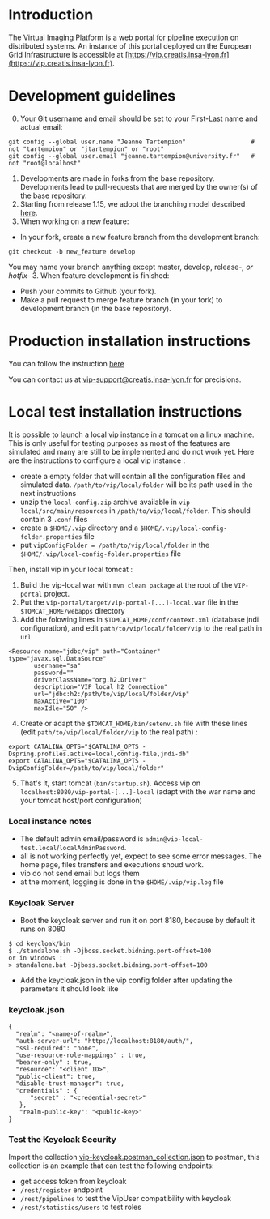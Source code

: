 # Introduction

The Virtual Imaging Platform is a web portal for pipeline execution on
distributed systems. An instance of this portal deployed on the
European Grid Infrastructure is accessible at
[https://vip.creatis.insa-lyon.fr](https://vip.creatis.insa-lyon.fr).

# Development guidelines

0. Your Git username and email should be set to your First-Last name and actual email:
```
git config --global user.name "Jeanne Tartempion"                  # not "tartempion" or "jtartempion" or "root"
git config --global user.email "jeanne.tartempion@university.fr"   # not "root@localhost"
```
1. Developments are made in forks from the base repository. Developments lead to pull-requests that are merged by the owner(s) of the base repository.
2. Starting from release 1.15, we adopt the branching model described [here](http://nvie.com/posts/a-successful-git-branching-model). 
3. When working on a new feature: 
* In your fork, create a new feature branch from the development branch:
```
git checkout -b new_feature develop
```
You may name your branch anything except master, develop, release-*, or hotfix-*
3. When feature development is finished:
* Push your commits to Github (your fork).
* Make a pull request to merge feature branch (in your fork) to development branch (in the base repository).

# Production installation instructions

You can follow the instruction [here](https://github.com/virtual-imaging-platform/Complementary-tools/blob/develop/README.md)

You can contact us at [vip-support@creatis.insa-lyon.fr](vip-support@creatis.insa-lyon.fr) for precisions.

# Local test installation instructions

It is possible to launch a local vip instance in a tomcat on a linux machine.
This is only useful for testing purposes as most of the features are simulated and many are still to be implemented and do not work yet.
Here are the instructions to configure a local vip instance :
- create a empty folder that will contain all the configuration files and simulated data. `/path/to/vip/local/folder` will be its path used in the next instructions
- unzip the `local-config.zip` archive available in `vip-local/src/main/resources` in `/path/to/vip/local/folder`. This should contain 3 `.conf` files
- create a `$HOME/.vip` directory and a `$HOME/.vip/local-config-folder.properties` file
- put `vipConfigFolder = /path/to/vip/local/folder` in the `$HOME/.vip/local-config-folder.properties` file

Then, install vip in your local tomcat :

1. Build the vip-local war with `mvn clean package` at the root of the `VIP-portal` project.
2. Put the `vip-portal/target/vip-portal-[...]-local.war` file in the `$TOMCAT_HOME/webapps` directory
3. Add the folowing lines in `$TOMCAT_HOME/conf/context.xml` (database jndi configuration), and edit `path/to/vip/local/folder/vip` to the real path in `url`
```
<Resource name="jdbc/vip" auth="Container"  type="javax.sql.DataSource" 
       username="sa"     
       password="" 
       driverClassName="org.h2.Driver" 
       description="VIP local h2 Connection" 
       url="jdbc:h2:/path/to/vip/local/folder/vip" 
       maxActive="100" 
       maxIdle="50" />
```
4. Create or adapt the `$TOMCAT_HOME/bin/setenv.sh` file with these lines (edit `path/to/vip/local/folder/vip` to the real path) :

```
export CATALINA_OPTS="$CATALINA_OPTS -Dspring.profiles.active=local,config-file,jndi-db"
export CATALINA_OPTS="$CATALINA_OPTS -DvipConfigFolder=/path/to/vip/local/folder"
```

5. That's it, start tomcat (`bin/startup.sh`). Access vip on `localhost:8080/vip-portal-[...]-local` (adapt with the war name and your tomcat host/port configuration)

### Local instance notes

- The default admin email/password is `admin@vip-local-test.local`/`localAdminPassword`.
- all is not working perfectly yet, expect to see some error messages. The home page, files transfers and executions shoud work.
- vip do not send email but logs them
- at the moment, logging is done in the `$HOME/.vip/vip.log` file

### Keycloak Server
- Boot the keycloak server and run it on port 8180, because by default it runs on 8080
```
$ cd keycloak/bin
$ ./standalone.sh -Djboss.socket.bidning.port-offset=100
or in windows :
> standalone.bat -Djboss.socket.bidning.port-offset=100
``` 
- Add the keycloak.json in the vip config folder after updating the parameters it should look like 
### keycloak.json
```
{
  "realm": "<name-of-realm>",
  "auth-server-url": "http://localhost:8180/auth/",
  "ssl-required": "none",
  "use-resource-role-mappings" : true,
  "bearer-only" : true,
  "resource": "<client ID>",
  "public-client": true,
  "disable-trust-manager": true,
  "credentials" : {
      "secret" : "<credential-secret>"
   },
   "realm-public-key": "<public-key>"
}
```

### Test the Keycloak Security 
Import the collection [vip-keycloak.postman_collection.json](vip-keycloak.postman_collection.json) to postman, 
this collection is an example that can test the following endpoints:

- get access token from keycloak 
- ```/rest/register``` endpoint 
- ```/rest/pipelines``` to test the VipUser compatibility with keycloak
- ```/rest/statistics/users``` to test roles  







